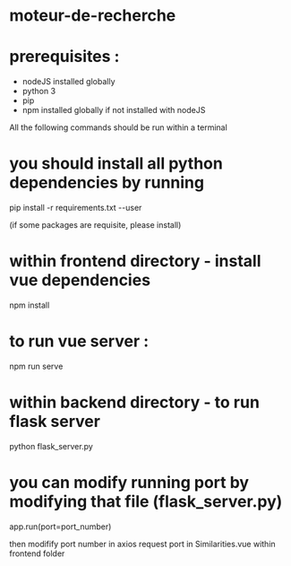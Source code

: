 # moteur-de-recherche

# prerequisites : 
- nodeJS installed globally 
- python 3
- pip
- npm installed globally if not installed with nodeJS

All the following commands should be run within a terminal

# you should install all python dependencies by running

pip install -r requirements.txt --user

(if some packages are requisite, please install)

# within frontend directory - install vue dependencies

npm install

# to run vue server :

npm run serve

# within backend directory - to run flask server

python flask_server.py

# you can modify running port by modifying that file (flask_server.py)

app.run(port=port_number)

then modifify port number in axios request port in Similarities.vue within frontend folder

